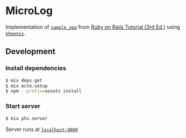 # MicroLog

Implementation of [`sample_app`](https://github.com/mhartl/sample_app_3rd_edition) from [Ruby on Rails Tutorial (3rd Ed.)](https://3rd-edition.railstutorial.org/book) using [`phoenix`](https://www.phoenixframework.org/).

## Development
### Install dependencies
```bash
$ mix deps.get
$ mix ecto.setup
$ npm --prefix=assets install
```

### Start server
```bash
$ mix phx.server
```

Server runs at [`localhost:4000`](http://localhost:4000)
